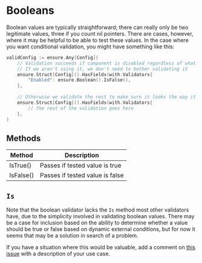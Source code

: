 # Booleans

Boolean values are typically straightforward; there can really only be two
legitimate values, three if you count nil pointers. There are cases, however,
where it may be helpful to be able to test these values. In the case where you
want conditional validation, you might have something like this:

```go
validConfig := ensure.Any[Config](
    // Validation succeeds if component is disabled regardless of what the rest looks like
    // If we aren't using it, we don't need to bother validating it
    ensure.Struct[Config]().HasFields(with.Validators{
        "Enabled": ensure.Boolean().IsFalse(),
    },
    
    // Otherwise we validate the rest to make sure it looks the way it is supposed to
    ensure.Struct[Config]().HasFields(with.Validators{
        // the rest of the validation goes here
    },
)
```

## Methods

| Method               | Description                     |
|----------------------|---------------------------------|
| IsTrue()             | Passes if tested value is true  |
| IsFalse()            | Passes if tested value is false |


## `Is`

Note that the boolean validator lacks the `Is` method most other validators have,
due to the simplicity involved in validating boolean values.  There may be a case
for inclusion based on the ability to determine whether a value should be true or
false based on dynamic external conditions, but for now it seems that may be a 
solution in search of a problem.

If you have a situation where this would be valuable, add a comment on 
[this issue](https://github.com/chriscasto/go-ensure/issues/36) with a 
description of your use case.